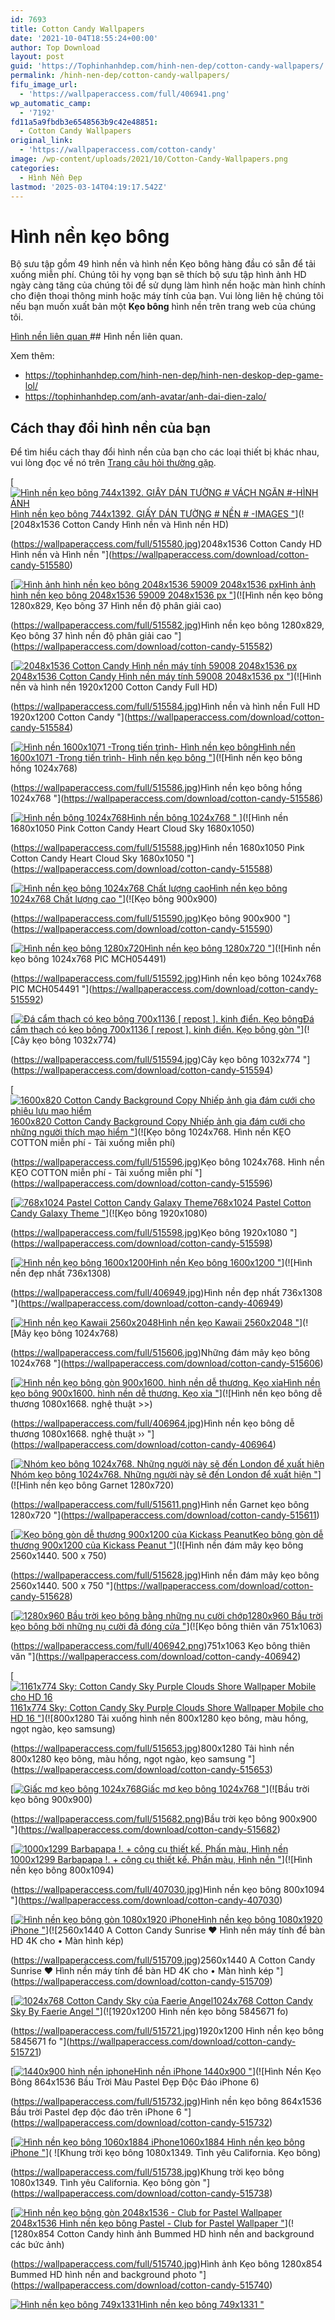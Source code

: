 ```yaml
---
id: 7693
title: Cotton Candy Wallpapers
date: '2021-10-04T18:55:24+00:00'
author: Top Download
layout: post
guid: 'https://Tophinhanhdep.com/hinh-nen-dep/cotton-candy-wallpapers/'
permalink: /hinh-nen-dep/cotton-candy-wallpapers/
fifu_image_url:
  - 'https://wallpaperaccess.com/full/406941.png'
wp_automatic_camp:
  - '7192'
fd11a5a9fbdb3e6548563b9c42e48851:
  - Cotton Candy Wallpapers
original_link:
  - 'https://wallpaperaccess.com/cotton-candy'
image: /wp-content/uploads/2021/10/Cotton-Candy-Wallpapers.png
categories:
  - Hình Nền Đẹp
lastmod: '2025-03-14T04:19:17.542Z'
---
```

# Hình nền kẹo bông

Bộ sưu tập gồm 49 hình nền và hình nền Kẹo bông hàng đầu có sẵn để tải xuống miễn phí. Chúng tôi hy vọng bạn sẽ thích bộ sưu tập hình ảnh HD ngày càng tăng của chúng tôi để sử dụng làm hình nền hoặc màn hình chính cho điện thoại thông minh hoặc máy tính của bạn. Vui lòng liên hệ chúng tôi nếu bạn muốn xuất bản một **Kẹo bông** hình nền trên trang web của chúng tôi.

[Hình nền liên quan ](#related) ## Hình nền liên quan.

   
 Xem thêm:

   
- <https://tophinhanhdep.com/hinh-nen-dep/hinh-nen-deskop-dep-game-lol/>
- <https://tophinhanhdep.com/anh-avatar/anh-dai-dien-zalo/>

## Cách thay đổi hình nền của bạn

Để tìm hiểu cách thay đổi hình nền của bạn cho các loại thiết bị khác nhau, vui lòng đọc về nó trên [Trang câu hỏi thường gặp](https://tophinhanhdep.com/faq/).

  
[[![Hình nền kẹo bông 744x1392.  GIẤY DÁN TƯỜNG # VÁCH NGĂN #-HÌNH ẢNH](https://wallpaperaccess.com/full/406941.png)Hình nền kẹo bông 744x1392. GIẤY DÁN TƯỜNG # NỀN # -IMAGES "](https://wallpaperaccess.com/download/cotton-candy-406941)](![2048x1536 Cotton Candy Hình nền và Hình nền HD)

(https://wallpaperaccess.com/full/515580.jpg)2048x1536 Cotton Candy HD Hình nền và Hình nền "](https://wallpaperaccess.com/download/cotton-candy-515580)

[[![Hình ảnh hình nền kẹo bông 2048x1536 59009 2048x1536 px](https://wallpaperaccess.com/full/515581.jpg)Hình ảnh hình nền kẹo bông 2048x1536 59009 2048x1536 px "](https://wallpaperaccess.com/download/cotton-candy-515581)](![Hình nền kẹo bông 1280x829, Kẹo bông 37 Hình nền độ phân giải cao)

(https://wallpaperaccess.com/full/515582.jpg)Hình nền kẹo bông 1280x829, Kẹo bông 37 hình nền độ phân giải cao "](https://wallpaperaccess.com/download/cotton-candy-515582)

[[![2048x1536 Cotton Candy Hình nền máy tính 59008 2048x1536 px](https://wallpaperaccess.com/full/515583.jpg)2048x1536 Cotton Candy Hình nền máy tính 59008 2048x1536 px "](https://wallpaperaccess.com/download/cotton-candy-515583)](![Hình nền và hình nền 1920x1200 Cotton Candy Full HD)

(https://wallpaperaccess.com/full/515584.jpg)Hình nền và hình nền Full HD 1920x1200 Cotton Candy "](https://wallpaperaccess.com/download/cotton-candy-515584)

[[![Hình nền 1600x1071 -Trong tiến trình- Hình nền kẹo bông](https://wallpaperaccess.com/full/406995.jpg)Hình nền 1600x1071 -Trong tiến trình- Hình nền kẹo bông "](https://wallpaperaccess.com/download/cotton-candy-406995)](![Hình nền kẹo bông hồng 1024x768)

(https://wallpaperaccess.com/full/515586.jpg)Hình nền kẹo bông hồng 1024x768 "](https://wallpaperaccess.com/download/cotton-candy-515586)

[[![Hình nền bông 1024x768](https://wallpaperaccess.com/full/515587.jpg)Hình nền bông 1024x768 " ](https://wallpaperaccess.com/download/cotton-candy-515587)](![Hình nền 1680x1050 Pink Cotton Candy Heart Cloud Sky 1680x1050)

(https://wallpaperaccess.com/full/515588.jpg)Hình nền 1680x1050 Pink Cotton Candy Heart Cloud Sky 1680x1050 "](https://wallpaperaccess.com/download/cotton-candy-515588)

[[![Hình nền kẹo bông 1024x768 Chất lượng cao](https://wallpaperaccess.com/full/406954.jpg)Hình nền kẹo bông 1024x768 Chất lượng cao "](https://wallpaperaccess.com/download/cotton-candy-406954)](![Kẹo bông 900x900)

(https://wallpaperaccess.com/full/515590.jpg)Kẹo bông 900x900 "](https://wallpaperaccess.com/download/cotton-candy-515590)

[[![Hình nền kẹo bông 1280x720](https://wallpaperaccess.com/full/406992.jpg)Hình nền kẹo bông 1280x720 "](https://wallpaperaccess.com/download/cotton-candy-406992)](![Hình nền kẹo bông 1024x768 PIC MCH054491)

(https://wallpaperaccess.com/full/515592.jpg)Hình nền kẹo bông 1024x768 PIC MCH054491 "](https://wallpaperaccess.com/download/cotton-candy-515592)

[[![Đá cẩm thạch có kẹo bông 700x1136 [ repost ].  kinh điển.  Kẹo bông](https://wallpaperaccess.com/full/515593.jpg)Đá cẩm thạch có kẹo bông 700x1136 \[ repost \]. kinh điển. Kẹo bông gòn "](https://wallpaperaccess.com/download/cotton-candy-515593)](![Cây kẹo bông 1032x774)

(https://wallpaperaccess.com/full/515594.jpg)Cây kẹo bông 1032x774 "](https://wallpaperaccess.com/download/cotton-candy-515594)

[[![1600x820 Cotton Candy Background Copy Nhiếp ảnh gia đám cưới cho phiêu lưu mạo hiểm](https://wallpaperaccess.com/full/515595.png)1600x820 Cotton Candy Background Copy Nhiếp ảnh gia đám cưới cho những người thích mạo hiểm "](https://wallpaperaccess.com/download/cotton-candy-515595)](![Kẹo bông 1024x768.  Hình nền KẸO COTTON miễn phí - Tải xuống miễn phí)

(https://wallpaperaccess.com/full/515596.jpg)Kẹo bông 1024x768. Hình nền KẸO COTTON miễn phí - Tải xuống miễn phí "](https://wallpaperaccess.com/download/cotton-candy-515596)

[[![768x1024 Pastel Cotton Candy Galaxy Theme](https://wallpaperaccess.com/full/404568.jpg)768x1024 Pastel Cotton Candy Galaxy Theme "](https://wallpaperaccess.com/download/cotton-candy-404568)](![Kẹo bông 1920x1080)

(https://wallpaperaccess.com/full/515598.jpg)Kẹo bông 1920x1080 "](https://wallpaperaccess.com/download/cotton-candy-515598)

[[![Hình nền kẹo bông 1600x1200](https://wallpaperaccess.com/full/515599.jpg)Hình nền Kẹo bông 1600x1200 "](https://wallpaperaccess.com/download/cotton-candy-515599)](![Hình nền đẹp nhất 736x1308)

(https://wallpaperaccess.com/full/406949.jpg)Hình nền đẹp nhất 736x1308 "](https://wallpaperaccess.com/download/cotton-candy-406949)

[[![Hình nền kẹo Kawaii 2560x2048](https://wallpaperaccess.com/full/515605.jpg)Hình nền kẹo Kawaii 2560x2048 "](https://wallpaperaccess.com/download/cotton-candy-515605)](![Mây kẹo bông 1024x768)

(https://wallpaperaccess.com/full/515606.jpg)Những đám mây kẹo bông 1024x768 "](https://wallpaperaccess.com/download/cotton-candy-515606)

[[![Hình nền kẹo bông gòn 900x1600.  hình nền dễ thương.  Kẹo xỉa](https://wallpaperaccess.com/full/406945.jpg)Hình nền kẹo bông 900x1600. hình nền dễ thương. Kẹo xỉa "](https://wallpaperaccess.com/download/cotton-candy-406945)](![Hình nền kẹo bông dễ thương 1080x1668.  nghệ thuật >>)

(https://wallpaperaccess.com/full/406964.jpg)Hình nền kẹo bông dễ thương 1080x1668. nghệ thuật ›› "](https://wallpaperaccess.com/download/cotton-candy-406964)

[[![Nhóm kẹo bông 1024x768.  Những người này sẽ đến London để xuất hiện](https://wallpaperaccess.com/full/515610.jpg)Nhóm kẹo bông 1024x768. Những người này sẽ đến London để xuất hiện "](https://wallpaperaccess.com/download/cotton-candy-515610)](![Hình nền kẹo bông Garnet 1280x720)

(https://wallpaperaccess.com/full/515611.png)Hình nền Garnet kẹo bông 1280x720 "](https://wallpaperaccess.com/download/cotton-candy-515611)

[[![Kẹo bông gòn dễ thương 900x1200 của Kickass Peanut](https://wallpaperaccess.com/full/515626.jpg)Kẹo bông gòn dễ thương 900x1200 của Kickass Peanut "](https://wallpaperaccess.com/download/cotton-candy-515626)](![Hình nền đám mây kẹo bông 2560x1440.  500 x 750)

(https://wallpaperaccess.com/full/515628.jpg)Hình nền đám mây kẹo bông 2560x1440. 500 x 750 "](https://wallpaperaccess.com/download/cotton-candy-515628)

[[![1280x960 Bầu trời kẹo bông bằng những nụ cười chớp](https://wallpaperaccess.com/full/515641.jpg)1280x960 Bầu trời kẹo bông bởi những nụ cười đã đóng cửa "](https://wallpaperaccess.com/download/cotton-candy-515641)](![Kẹo bông thiên văn 751x1063)

(https://wallpaperaccess.com/full/406942.png)751x1063 Kẹo bông thiên văn "](https://wallpaperaccess.com/download/cotton-candy-406942)

[[![1161x774 Sky: Cotton Candy Sky Purple Clouds Shore Wallpaper Mobile cho HD 16](https://wallpaperaccess.com/full/515646.jpg)1161x774 Sky: Cotton Candy Sky Purple Clouds Shore Wallpaper Mobile cho HD 16 "](https://wallpaperaccess.com/download/cotton-candy-515646)](![800x1280 Tải xuống hình nền 800x1280 kẹo bông, màu hồng, ngọt ngào, kẹo samsung)

(https://wallpaperaccess.com/full/515653.jpg)800x1280 Tải hình nền 800x1280 kẹo bông, màu hồng, ngọt ngào, kẹo samsung "](https://wallpaperaccess.com/download/cotton-candy-515653)

[[![Giấc mơ kẹo bông 1024x768](https://wallpaperaccess.com/full/515658.jpg)Giấc mơ kẹo bông 1024x768 "](https://wallpaperaccess.com/download/cotton-candy-515658)](![Bầu trời kẹo bông 900x900)

(https://wallpaperaccess.com/full/515682.png)Bầu trời kẹo bông 900x900 "](https://wallpaperaccess.com/download/cotton-candy-515682)

[[![1000x1299 Barbapapa !.  + công cụ thiết kế.  Phấn màu, Hình nền](https://wallpaperaccess.com/full/515685.jpg)1000x1299 Barbapapa !. + công cụ thiết kế. Phấn màu, Hình nền "](https://wallpaperaccess.com/download/cotton-candy-515685)](![Hình nền kẹo bông 800x1094)

(https://wallpaperaccess.com/full/407030.jpg)Hình nền kẹo bông 800x1094 "](https://wallpaperaccess.com/download/cotton-candy-407030)

[[![Hình nền kẹo bông gòn 1080x1920 iPhone](https://wallpaperaccess.com/full/515701.jpg)Hình nền kẹo bông 1080x1920 iPhone "](https://wallpaperaccess.com/download/cotton-candy-515701)](![2560x1440 A Cotton Candy Sunrise ❤ Hình nền máy tính để bàn HD 4K cho • Màn hình kép)

(https://wallpaperaccess.com/full/515709.jpg)2560x1440 A Cotton Candy Sunrise ❤ Hình nền máy tính để bàn HD 4K cho • Màn hình kép "](https://wallpaperaccess.com/download/cotton-candy-515709)

[[![1024x768 Cotton Candy Sky của Faerie Angel](https://wallpaperaccess.com/full/515712.jpg)1024x768 Cotton Candy Sky By Faerie Angel "](https://wallpaperaccess.com/download/cotton-candy-515712)](![1920x1200 Hình nền kẹo bông 5845671 fo)

(https://wallpaperaccess.com/full/515721.jpg)1920x1200 Hình nền kẹo bông 5845671 fo "](https://wallpaperaccess.com/download/cotton-candy-515721)

[[![1440x900 hình nền iphone](https://wallpaperaccess.com/full/407044.jpg)Hình nền iPhone 1440x900 "](https://wallpaperaccess.com/download/cotton-candy-407044)](![Hình Nền Kẹo Bông 864x1536 Bầu Trời Màu Pastel Đẹp Độc Đáo iPhone 6)

(https://wallpaperaccess.com/full/515732.jpg)Hình nền kẹo bông 864x1536 Bầu trời Pastel đẹp độc đáo trên iPhone 6 "](https://wallpaperaccess.com/download/cotton-candy-515732)

[[![Hình nền kẹo bông 1060x1884 iPhone](https://wallpaperaccess.com/full/515734.jpg)1060x1884 Hình nền kẹo bông iPhone "](https://wallpaperaccess.com/download/cotton-candy-515734)]( ![Khung trời kẹo bông 1080x1349.  Tình yêu California.  Kẹo bông)

(https://wallpaperaccess.com/full/515738.jpg)Khung trời kẹo bông 1080x1349. Tình yêu California. Kẹo bông gòn "](https://wallpaperaccess.com/download/cotton-candy-515738)

[[![Hình nền kẹo bông gòn 2048x1536 - Club for Pastel Wallpaper](https://wallpaperaccess.com/full/407080.jpg)2048x1536 Hình nền kẹo bông Pastel - Club for Pastel Wallpaper "](https://wallpaperaccess.com/download/cotton-candy-407080)](![1280x854 Cotton Candy hình ảnh Bummed HD hình nền and background các bức ảnh)

(https://wallpaperaccess.com/full/515740.jpg)Hình ảnh Kẹo bông 1280x854 Bummed HD hình nền and background photo "](https://wallpaperaccess.com/download/cotton-candy-515740)

[![Hình nền kẹo bông 749x1331](https://wallpaperaccess.com/full/515742.jpg)Hình nền kẹo bông 749x1331 "](https://wallpaperaccess.com/download/cotton-candy-515742)

